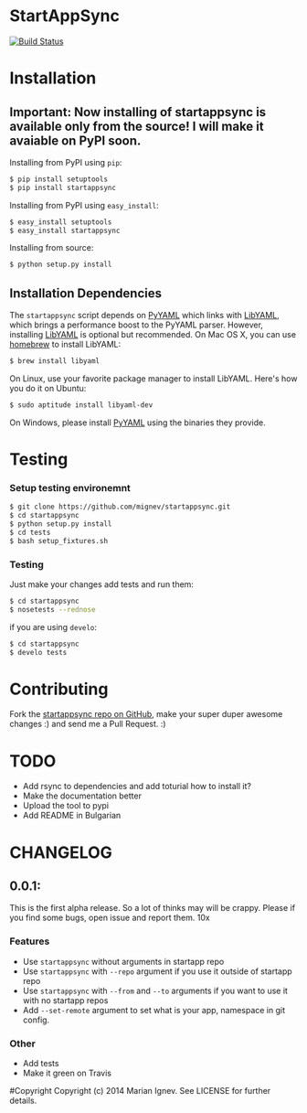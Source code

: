 StartAppSync
=======

[![Build Status](https://travis-ci.org/mignev/startappsync.svg?branch=master)](https://travis-ci.org/mignev/startappsync)

# Installation

## Important: Now installing of startappsync is available only from the source! I will make it avaiable on PyPI soon.

Installing from PyPI using `pip`:

```bash
$ pip install setuptools
$ pip install startappsync
```

Installing from PyPI using `easy_install`:

```bash
$ easy_install setuptools
$ easy_install startappsync
```

Installing from source:

```bash
$ python setup.py install
```

## Installation Dependencies

The ``startappsync`` script depends on [PyYAML](http://www.pyyaml.org/) which links with [LibYAML](http://pyyaml.org/wiki/LibYAML),
which brings a performance boost to the PyYAML parser. However, installing
[LibYAML](http://pyyaml.org/wiki/LibYAML) is optional but recommended. On Mac OS X, you can use [homebrew](http://brew.sh/)
to install LibYAML:

```bash
$ brew install libyaml
```

On Linux, use your favorite package manager to install LibYAML. Here's how you
do it on Ubuntu:

```bash
$ sudo aptitude install libyaml-dev
```

On Windows, please install [PyYAML](http://www.pyyaml.org/) using the binaries they provide.


# Testing

### Setup testing environemnt

```bash
$ git clone https://github.com/mignev/startappsync.git
$ cd startappsync
$ python setup.py install
$ cd tests
$ bash setup_fixtures.sh
```

### Testing

Just make your changes add tests and run them:

```bash
$ cd startappsync
$ nosetests --rednose
```

if you are using `develo`:

```bash
$ cd startappsync
$ develo tests
```


# Contributing
Fork the [startappsync repo on GitHub](https://github.com/mignev/startappsync), make your super duper awesome changes :) and send me a Pull Request. :)



# TODO

- Add rsync to dependencies and add toturial how to install it?
- Make the documentation better
- Upload the tool to pypi
- Add README in Bulgarian

# CHANGELOG

## 0.0.1:

This is the first alpha release. So a lot of thinks may will be crappy. Please if you find some bugs, open issue and report them. 10x

### Features

- Use `startappsync` without arguments in startapp repo
- Use `startappsync` with `--repo` argument if you use it outside of startapp repo
- Use `startappsync` with `--from` and `--to` arguments if you want to use it with no startapp repos
- Add `--set-remote` argument to set what is your app, namespace in git config.

### Other

- Add tests
- Make it green on Travis


#Copyright
Copyright (c) 2014 Marian Ignev. See LICENSE for further details.


